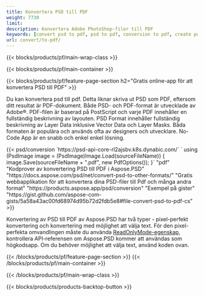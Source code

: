 ```yaml
---
title: Konvertera PSD till PDF
weight: 7730
limit: 
description: Konvertera Adobe PhotoShop-filer till PDF
keywords: [convert psd to pdf, psd to pdf, conversion to pdf, create pdf from psd, print psd as pdf]
url: convert/to-pdf/
---
```


{{< blocks/products/pf/main-wrap-class >}}

{{< blocks/products/pf/main-container >}}

{{< blocks/products/pf/feature-page-section h2="Gratis online-app för att konvertera PSD till PDF" >}}
<p>Du kan konvertera psd till pdf. Detta liknar skriva ut PSD som PDF, eftersom ditt resultat är PDF-dokument. Både PSD- och PDF-format är utvecklade av Adobe®. PDF-filen är baserad på PostScript och varje PDF innehåller en fullständig beskrivning av layouten. PSD Format innehåller fullständig beskrivning av Layer Data inklusive Vector Data och Layer Masks. Båda formaten är populära och används ofta av designers och utvecklare. No-Code App är en snabb och enkel enkel lösning.</p>
{{< psd/conversion `https://psd-api-core-rl2ajsbv.k8s.dynabic.com/` 
`    using (PsdImage image = (PsdImage)Image.Load(sourceFileName))
    {
        image.Save(sourceFileName + ".pdf", new PdfOptions());
    }` 
	"pdf" 
"Kodprover av konvertering PSD till PDF i Aspose.PSD"  "https://docs.aspose.com/psd/net/convert-psd-to-other-formats/" 
"Gratis webbapplikation för att konvertera dina PSD-filer till Pdf och många andra format" "https://products.aspose.app/psd/conversion" 
"Exempel på gister" "https://gist.github.com/aspose-com-gists/5a58a43ac00fd68974d95b72d2fdb5e8#file-convert-psd-to-pdf-cs" >}}
<p>Konvertering av PSD till PDF av Aspose.PSD har två typer - pixel-perfekt konvertering och konvertering med möjlighet att välja text. För den pixel-perfekta omvandlingen måste du använda <a href="https://reference.aspose.com/psd/net/aspose.psd.imageloadoptions/psdloadoptions/readonlymode/">ReadOnlyMode-egenskap</a>, kontrollera API-referensen om Aspose.PSD kommer att användas som högkodsapp. Om du behöver möjlighet att välja text, använd koden ovan.</p>
{{< /blocks/products/pf/feature-page-section >}}
{{< /blocks/products/pf/main-container >}}


{{< /blocks/products/pf/main-wrap-class >}}

{{< blocks/products/products-backtop-button >}}
